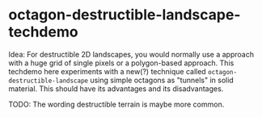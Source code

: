 # octagon-destructible-landscape-techdemo

Idea: For destructible 2D landscapes, you would normally use a approach with a huge grid of single pixels or a polygon-based approach. This techdemo here experiments with a new(?) technique called ```octagon-destructible-landscape``` using simple octagons as "tunnels" in solid material. This should have its advantages and its disadvantages.

TODO: The wording destructible terrain is maybe more common.
